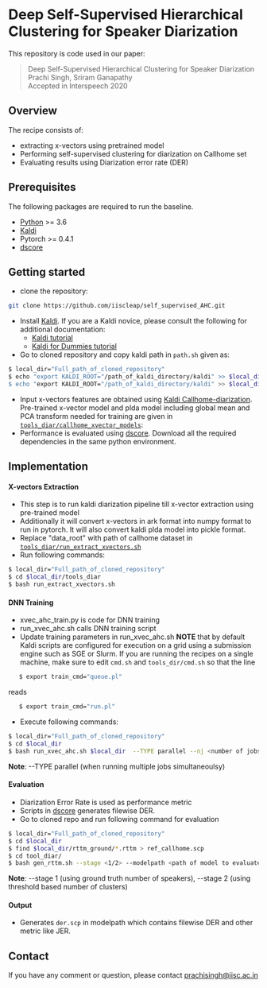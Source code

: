# Deep Self-Supervised Hierarchical Clustering for Speaker Diarization

This repository is code used in our paper:
>  Deep Self-Supervised Hierarchical Clustering for Speaker Diarization  
> Prachi Singh, Sriram Ganapathy  
> Accepted in Interspeech 2020
## Overview
The recipe consists of:
  - extracting x-vectors using pretrained model
  - Performing self-supervised clustering for diarization on Callhome set
  - Evaluating results using Diarization error rate (DER)
 
## Prerequisites
The following packages are required to run the baseline.

- [Python](https://www.python.org/) >= 3.6
- [Kaldi](https://github.com/kaldi-asr/kaldi)
- Pytorch >= 0.4.1
- [dscore](https://github.com/nryant/dscore)

## Getting started

  - clone the repository:
  ```sh
git clone https://github.com/iiscleap/self_supervised_AHC.git
```
- Install [Kaldi](https://github.com/kaldi-asr/kaldi). 
If you are a Kaldi novice, please consult the following for additional documentation:
    - [Kaldi tutorial](http://kaldi-asr.org/doc/tutorial.html)
    - [Kaldi for Dummies tutorial](http://kaldi-asr.org/doc/kaldi_for_dummies.html)
- Go to cloned repository and copy kaldi path in ``path.sh`` given as:
 ```sh
 $ local_dir="Full_path_of_cloned_repository"
 $ echo "export KALDI_ROOT="/path_of_kaldi_directory/kaldi" >> $local_dir/path.sh
 $ echo "export KALDI_ROOT="/path_of_kaldi_directory/kaldi" >> $local_dir/tools_dir/path.sh
 ```
 - Input x-vectors features are obtained using [Kaldi Callhome-diarization](https://kaldi-asr.org/models/m6). Pre-trained x-vector model and plda model including global mean and PCA transform needed  for training are given in [``tools_diar/callhome_xvector_models``](https://github.com/iiscleap/self_supervised_AHC/tree/master/tools_diar/callhome_xvector_models):
-  Performance is evaluated using [dscore](https://github.com/nryant/dscore). Download all the required dependencies in the same python environment.
 ## Implementation 
 #### X-vectors Extraction
 - This step is to run kaldi diarization pipeline till x-vector extraction using pre-trained model
 - Additionally it will convert x-vectors in ark format into numpy format to run in pytorch. It will also convert kaldi plda model into pickle format.
 - Replace "data_root" with path of callhome dataset in [``tools_diar/run_extract_xvectors.sh``](https://github.com/iiscleap/self_supervised_AHC/blob/master/tools_diar/run_extract_xvectors.sh)
 - Run following commands:
 ```sh
 $ local_dir="Full_path_of_cloned_repository"
 $ cd $local_dir/tools_diar
 $ bash run_extract_xvectors.sh
 ```
 #### DNN Training
 - xvec_ahc_train.py is code for DNN training
 - run_xvec_ahc.sh calls DNN training script
 - Update training parameters in run_xvec_ahc.sh
 **NOTE** that by default Kaldi scripts are configured for execution on a grid using a submission engine such as SGE or Slurm. If you are running the recipes on a single machine, make sure to edit ``cmd.sh`` and ``tools_dir/cmd.sh`` so that the line
```sh
   $ export train_cmd="queue.pl"
```
reads
```sh
   $ export train_cmd="run.pl"
```  
 - Execute following commands:
 ```sh
 $ local_dir="Full_path_of_cloned_repository"
 $ cd $local_dir
 $ bash run_xvec_ahc.sh $local_dir  --TYPE parallel --nj <number of jobs> --which_python <python_env_with_all_installed_libraries>
 ```
 **Note**: --TYPE parallel (when running multiple jobs simultaneoulsy)
#### Evaluation
- Diarization Error Rate is used as performance metric 
- Scripts in [dscore](https://github.com/nryant/dscore) generates filewise DER. 
- Go to cloned repo and run following command for evaluation
```sh
$ local_dir="Full_path_of_cloned_repository"
$ cd $local_dir
$ find $local_dir/rttm_ground/*.rttm > ref_callhome.scp
$ cd tool_diar/
$ bash gen_rttm.sh --stage <1/2> --modelpath <path of model to evaluate> --which_python <python_env_with_all_installed_libraries>
```
**Note**: --stage 1 (using ground truth number of speakers), --stage 2 (using threshold based number of clusters)

#### Output
- Generates ``der.scp`` in modelpath which contains filewise DER and other metric like JER.
 
## Contact
If you have any comment or question, please contact prachisingh@iisc.ac.in

